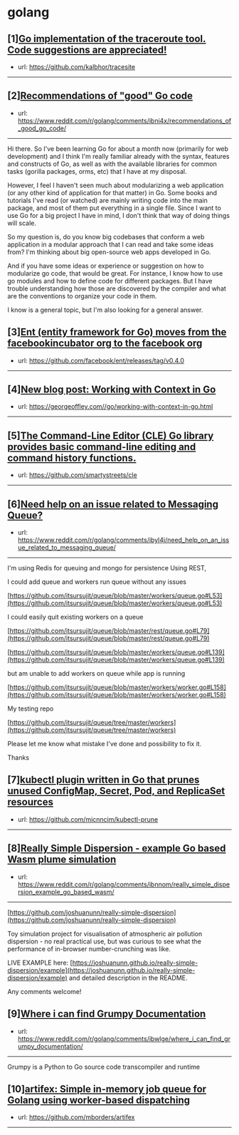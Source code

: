 # golang
## [1][Go implementation of the traceroute tool. Code suggestions are appreciated!](https://www.reddit.com/r/golang/comments/ibzksu/go_implementation_of_the_traceroute_tool_code/)
- url: https://github.com/kalbhor/tracesite
---

## [2][Recommendations of "good" Go code](https://www.reddit.com/r/golang/comments/ibni4x/recommendations_of_good_go_code/)
- url: https://www.reddit.com/r/golang/comments/ibni4x/recommendations_of_good_go_code/
---
Hi there. So I've been learning Go for about a month now (primarily for web development) and I think I'm really familiar already with the syntax, features and constructs of Go, as well as with the available libraries for common tasks (gorilla packages, orms, etc) that I have at my disposal.

However, I feel I haven't seen much about modularizing a web application (or any other kind of application for that matter) in Go. Some books and tutorials I've read (or watched) are mainly writing code into the main package, and most of them put everything in a single file. Since I want to use Go for a big project I have in mind, I don't think that way of doing things will scale. 

So my question is, do you know big codebases that conform a web application in a modular approach that I can read and take some ideas from? I'm thinking about big open-source web apps developed in Go.

And if you have some ideas or experience or suggestion on how to modularize go code, that would be great. For instance, I know how to use go modules and how to define code for different packages. But I have trouble understanding how those are discovered by the compiler and what are the conventions to organize your code in them. 

I know is a general topic, but I'm also looking for a general answer.
## [3][Ent (entity framework for Go) moves from the facebookincubator org to the facebook org](https://www.reddit.com/r/golang/comments/ibzrjr/ent_entity_framework_for_go_moves_from_the/)
- url: https://github.com/facebook/ent/releases/tag/v0.4.0
---

## [4][New blog post: Working with Context in Go](https://www.reddit.com/r/golang/comments/ibr8ki/new_blog_post_working_with_context_in_go/)
- url: https://georgeoffley.com//go/working-with-context-in-go.html
---

## [5][The Command-Line Editor (CLE) Go library provides basic command-line editing and command history functions.](https://www.reddit.com/r/golang/comments/ibwbu1/the_commandline_editor_cle_go_library_provides/)
- url: https://github.com/smartystreets/cle
---

## [6][Need help on an issue related to Messaging Queue?](https://www.reddit.com/r/golang/comments/ibyl4j/need_help_on_an_issue_related_to_messaging_queue/)
- url: https://www.reddit.com/r/golang/comments/ibyl4j/need_help_on_an_issue_related_to_messaging_queue/
---
I'm using Redis for queuing and mongo for persistence Using REST, 

I could add queue and workers run queue without any issues 

[https://github.com/itsursujit/queue/blob/master/workers/queue.go#L53](https://github.com/itsursujit/queue/blob/master/workers/queue.go#L53)

I could easily quit existing workers on a queue 

[https://github.com/itsursujit/queue/blob/master/rest/queue.go#L79](https://github.com/itsursujit/queue/blob/master/rest/queue.go#L79)

[https://github.com/itsursujit/queue/blob/master/workers/queue.go#L139](https://github.com/itsursujit/queue/blob/master/workers/queue.go#L139)

but am unable to add workers on queue while app is running 

[https://github.com/itsursujit/queue/blob/master/workers/worker.go#L158](https://github.com/itsursujit/queue/blob/master/workers/worker.go#L158)

My testing repo 

[https://github.com/itsursujit/queue/tree/master/workers](https://github.com/itsursujit/queue/tree/master/workers)

Please let me know what mistake I've done and possibility to fix it.

Thanks
## [7][kubectl plugin written in Go that prunes unused ConfigMap, Secret, Pod, and ReplicaSet resources](https://www.reddit.com/r/golang/comments/ibpq06/kubectl_plugin_written_in_go_that_prunes_unused/)
- url: https://github.com/micnncim/kubectl-prune
---

## [8][Really Simple Dispersion - example Go based Wasm plume simulation](https://www.reddit.com/r/golang/comments/ibnnom/really_simple_dispersion_example_go_based_wasm/)
- url: https://www.reddit.com/r/golang/comments/ibnnom/really_simple_dispersion_example_go_based_wasm/
---
[https://github.com/joshuanunn/really-simple-dispersion](https://github.com/joshuanunn/really-simple-dispersion)

Toy simulation project for visualisation of atmospheric air pollution dispersion - no real practical use, but was curious to see what the performance of in-browser number-crunching was like.

LIVE EXAMPLE here: [https://joshuanunn.github.io/really-simple-dispersion/example](https://joshuanunn.github.io/really-simple-dispersion/example) and detailed description in the README.

Any comments welcome!
## [9][Where i can find Grumpy Documentation](https://www.reddit.com/r/golang/comments/ibwlge/where_i_can_find_grumpy_documentation/)
- url: https://www.reddit.com/r/golang/comments/ibwlge/where_i_can_find_grumpy_documentation/
---
Grumpy is a Python to Go source code transcompiler and runtime
## [10][artifex: Simple in-memory job queue for Golang using worker-based dispatching](https://www.reddit.com/r/golang/comments/ibm0vp/artifex_simple_inmemory_job_queue_for_golang/)
- url: https://github.com/mborders/artifex
---

